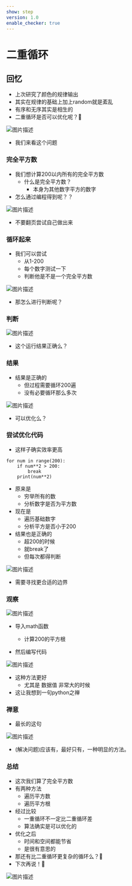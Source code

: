 ```yaml
---
show: step
version: 1.0
enable_checker: true
---
```


# 二重循环

## 回忆

- 上次研究了颜色的规律输出
- 其实在规律的基础上加上random就是紊乱
- 有序和无序其实是相生的
- 二重循环是否可以优化呢？🤔

![图片描述](https://doc.shiyanlou.com/courses/uid1190679-20220726-1658795683200)

- 我们来看这个问题

### 完全平方数

- 我们想计算200以内所有的完全平方数
	- 什么是完全平方数？
		- 本身为其他数字平方的数字
- 怎么通过编程得到呢？？

![图片描述](https://doc.shiyanlou.com/courses/uid1190679-20240821-1724199539227)

- 不要翻页尝试自己做出来

### 循环起来

- 我们可以尝试
	- 从1-200
	- 每个数字测试一下
	- 判断他是不是一个完全平方数

![图片描述](https://doc.shiyanlou.com/courses/uid1190679-20220726-1658799871291)

- 那怎么进行判断呢？

### 判断

![图片描述](https://doc.shiyanlou.com/courses/uid1190679-20220726-1658800188722)

- 这个运行结果正确么？

### 结果

- 结果是正确的
	- 但过程需要循环200遍
	- 没有必要循环那么多次

![图片描述](https://doc.shiyanlou.com/courses/uid1190679-20220726-1658800280592)

- 可以优化么？

### 尝试优化代码

- 这样子确实效率更高

```
for num in range(200):
	if num**2 > 200:
		break
	print(num**2)
```

- 原来是
	- 穷举所有的数
	- 分析数字是否为平方数
- 现在是
	- 遍历基础数字
	- 分析平方是否小于200
- 结果也是正确的
	- 超200的时候
	- 就break了
	- 但每次都得判断

![图片描述](https://doc.shiyanlou.com/courses/uid1190679-20240821-1724199232566)

- 需要寻找更合适的边界

### 观察

![图片描述](https://doc.shiyanlou.com/courses/uid1190679-20230413-1681351326911)

- 导入math函数
	- 计算200的平方根

- 然后编写代码

![图片描述](https://doc.shiyanlou.com/courses/uid1190679-20230413-1681351387840)

- 这种方法更好
	- 尤其是 数据值 非常大的时候
- 这让我想到一句python之禅

### 禅意
- 最长的这句

![图片描述](https://doc.shiyanlou.com/courses/uid1190679-20220726-1658800736712)


- (解决问题)应该有，最好只有，一种明显的方法。

### 总结

- 这次我们算了完全平方数
- 有两种方法
	- 遍历平方数
	- 遍历平方根
- 经过比较
	- 一重循环不一定比二重循环差
	- 算法确实是可以优化的
- 优化之后
	- 时间和空间都能节省
	- 是很有意思的
- 那还有比二重循环更复杂的循环么？🤔
- 下次再说！👋

![图片描述](https://doc.shiyanlou.com/courses/uid1190679-20220508-1651978858528)
